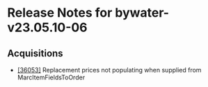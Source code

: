 
# Release Notes for bywater-v23.05.10-06

## Acquisitions

- [[36053]](http://bugs.koha-community.org/bugzilla3/show_bug.cgi?id=36053) Replacement prices not populating when supplied from MarcItemFieldsToOrder


